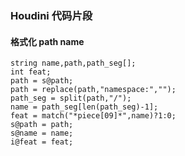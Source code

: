 ### Houdini 代码片段
#### 格式化 path name
```vex
string name,path,path_seg[];
int feat;
path = s@path;
path = replace(path,"namespace:","");
path_seg = split(path,"/");
name = path_seg[len(path_seg)-1];
feat = match("*piece[09]*",name)?1:0;
s@path = path;
s@name = name;
i@feat = feat;
```

